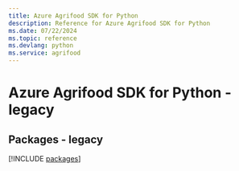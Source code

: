 ```yaml
---
title: Azure Agrifood SDK for Python
description: Reference for Azure Agrifood SDK for Python
ms.date: 07/22/2024
ms.topic: reference
ms.devlang: python
ms.service: agrifood
---
```

# Azure Agrifood SDK for Python - legacy
## Packages - legacy
[!INCLUDE [packages](agrifood-index.md)]